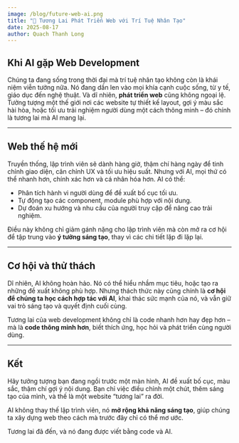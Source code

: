 ```yaml
---
image: /blog/future-web-ai.png
title: "🚀 Tương Lai Phát Triển Web với Trí Tuệ Nhân Tạo"
date: 2025-08-17
author: Quach Thanh Long
---
```


## Khi AI gặp Web Development

Chúng ta đang sống trong thời đại mà trí tuệ nhân tạo không còn là khái niệm viễn tưởng nữa. Nó đang dần len vào mọi khía cạnh cuộc sống, từ y tế, giáo dục đến nghệ thuật. Và dĩ nhiên, **phát triển web** cũng không ngoại lệ. Tưởng tượng một thế giới nơi các website tự thiết kế layout, gợi ý màu sắc hài hòa, hoặc tối ưu trải nghiệm người dùng một cách thông minh – đó chính là tương lai mà AI mang lại.

---

## Web thế hệ mới

Truyền thống, lập trình viên sẽ dành hàng giờ, thậm chí hàng ngày để tinh chỉnh giao diện, cân chỉnh UX và tối ưu hiệu suất. Nhưng với AI, mọi thứ có thể nhanh hơn, chính xác hơn và cá nhân hóa hơn. AI có thể:

- Phân tích hành vi người dùng để đề xuất bố cục tối ưu.  
- Tự động tạo các component, module phù hợp với nội dung.  
- Dự đoán xu hướng và nhu cầu của người truy cập để nâng cao trải nghiệm.  

Điều này không chỉ giảm gánh nặng cho lập trình viên mà còn mở ra cơ hội để tập trung vào **ý tưởng sáng tạo**, thay vì các chi tiết lặp đi lặp lại.

---

## Cơ hội và thử thách

Dĩ nhiên, AI không hoàn hảo. Nó có thể hiểu nhầm mục tiêu, hoặc tạo ra những đề xuất không phù hợp. Nhưng thách thức này cũng chính là **cơ hội để chúng ta học cách hợp tác với AI**, khai thác sức mạnh của nó, và vẫn giữ vai trò sáng tạo và quyết định cuối cùng.

Tương lai của web development không chỉ là code nhanh hơn hay đẹp hơn – mà là **code thông minh hơn**, biết thích ứng, học hỏi và phát triển cùng người dùng.

---

## Kết

Hãy tưởng tượng bạn đang ngồi trước một màn hình, AI đề xuất bố cục, màu sắc, thậm chí gợi ý nội dung. Bạn chỉ việc điều chỉnh một chút, thêm sáng tạo của mình, và thế là một website “tương lai” ra đời.  

AI không thay thế lập trình viên, nó **mở rộng khả năng sáng tạo**, giúp chúng ta xây dựng web theo cách mà trước đây chỉ có thể mơ ước.  

Tương lai đã đến, và nó đang được viết bằng code và AI.
